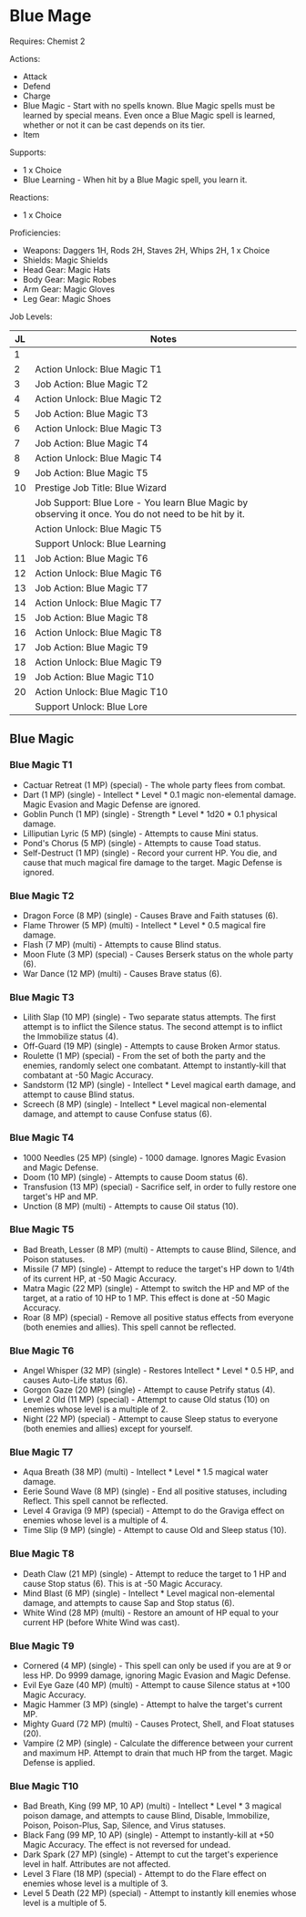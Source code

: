 # Blue Mage

Requires: Chemist 2

Actions:

- Attack
- Defend
- Charge
- Blue Magic - Start with no spells known. Blue Magic spells must be learned by special means. Even once a Blue Magic spell is learned, whether or not it can be cast depends on its tier.
- Item

Supports:

- 1 x Choice
- Blue Learning - When hit by a Blue Magic spell, you learn it.

Reactions:

- 1 x Choice

Proficiencies:

- Weapons: Daggers 1H, Rods 2H, Staves 2H, Whips 2H, 1 x Choice
- Shields: Magic Shields
- Head Gear: Magic Hats
- Body Gear: Magic Robes
- Arm Gear: Magic Gloves
- Leg Gear: Magic Shoes

Job Levels:

| JL | Notes |
| --- | --- |
| 1 | 
| 2 | Action Unlock: Blue Magic T1
| 3 | Job Action: Blue Magic T2
| 4 | Action Unlock: Blue Magic T2
| 5 | Job Action: Blue Magic T3
| 6 | Action Unlock: Blue Magic T3
| 7 | Job Action: Blue Magic T4
| 8 | Action Unlock: Blue Magic T4
| 9 | Job Action: Blue Magic T5
| 10 | Prestige Job Title: Blue Wizard
|    | Job Support: Blue Lore - You learn Blue Magic by observing it once. You do not need to be hit by it.
|    | Action Unlock: Blue Magic T5
|    | Support Unlock: Blue Learning
| 11 | Job Action: Blue Magic T6
| 12 | Action Unlock: Blue Magic T6
| 13 | Job Action: Blue Magic T7
| 14 | Action Unlock: Blue Magic T7
| 15 | Job Action: Blue Magic T8
| 16 | Action Unlock: Blue Magic T8
| 17 | Job Action: Blue Magic T9
| 18 | Action Unlock: Blue Magic T9
| 19 | Job Action: Blue Magic T10
| 20 | Action Unlock: Blue Magic T10
|    | Support Unlock: Blue Lore

## Blue Magic

### Blue Magic T1

- Cactuar Retreat (1 MP) (special) - The whole party flees from combat.
- Dart (1 MP) (single) - Intellect * Level * 0.1 magic non-elemental damage. Magic Evasion and Magic Defense are ignored.
- Goblin Punch (1 MP) (single) - Strength * Level * 1d20 * 0.1 physical damage.
- Lilliputian Lyric (5 MP) (single) - Attempts to cause Mini status.
- Pond's Chorus (5 MP) (single) - Attempts to cause Toad status.
- Self-Destruct (1 MP) (single) - Record your current HP. You die, and cause that much magical fire damage to the target. Magic Defense is ignored.

### Blue Magic T2

- Dragon Force (8 MP) (single) - Causes Brave and Faith statuses (6).
- Flame Thrower (5 MP) (multi) - Intellect * Level * 0.5 magical fire damage.
- Flash (7 MP) (multi) - Attempts to cause Blind status.
- Moon Flute (3 MP) (special) - Causes Berserk status on the whole party (6).
- War Dance (12 MP) (multi) - Causes Brave status (6).

### Blue Magic T3

- Lilith Slap (10 MP) (single) - Two separate status attempts. The first attempt is to inflict the Silence status. The second attempt is to inflict the Immobilize status (4).
- Off-Guard (19 MP) (single) - Attempts to cause Broken Armor status.
- Roulette (1 MP) (special) - From the set of both the party and the enemies, randomly select one combatant. Attempt to instantly-kill that combatant at -50 Magic Accuracy.
- Sandstorm (12 MP) (single) - Intellect * Level magical earth damage, and attempt to cause Blind status.
- Screech (8 MP) (single) - Intellect * Level magical non-elemental damage, and attempt to cause Confuse status (6).

### Blue Magic T4

- 1000 Needles (25 MP) (single) - 1000 damage. Ignores Magic Evasion and Magic Defense.
- Doom (10 MP) (single) - Attempts to cause Doom status (6).
- Transfusion (13 MP) (special) - Sacrifice self, in order to fully restore one target's HP and MP.
- Unction (8 MP) (multi) - Attempts to cause Oil status (10).

### Blue Magic T5

- Bad Breath, Lesser (8 MP) (multi) - Attempts to cause Blind, Silence, and Poison statuses.
- Missile (7 MP) (single) - Attempt to reduce the target's HP down to 1/4th of its current HP, at -50 Magic Accuracy.
- Matra Magic (22 MP) (single) - Attempt to switch the HP and MP of the target, at a ratio of 10 HP to 1 MP. This effect is done at -50 Magic Accuracy.
- Roar (8 MP) (special) - Remove all positive status effects from everyone (both enemies and allies). This spell cannot be reflected.

### Blue Magic T6

- Angel Whisper (32 MP) (single) - Restores Intellect * Level * 0.5 HP, and causes Auto-Life status (6).
- Gorgon Gaze (20 MP) (single) - Attempt to cause Petrify status (4).
- Level 2 Old (11 MP) (special) - Attempt to cause Old status (10) on enemies whose level is a multiple of 2.
- Night (22 MP) (special) - Attempt to cause Sleep status to everyone (both enemies and allies) except for yourself.

### Blue Magic T7

- Aqua Breath (38 MP) (multi) - Intellect * Level * 1.5 magical water damage.
- Eerie Sound Wave (8 MP) (single) - End all positive statuses, including Reflect. This spell cannot be reflected.
- Level 4 Graviga (9 MP) (special) - Attempt to do the Graviga effect on enemies whose level is a multiple of 4.
- Time Slip (9 MP) (single) - Attempt to cause Old and Sleep status (10).

### Blue Magic T8

- Death Claw (21 MP) (single) - Attempt to reduce the target to 1 HP and cause Stop status (6). This is at -50 Magic Accuracy.
- Mind Blast (6 MP) (single) - Intellect * Level magical non-elemental damage, and attempts to cause Sap and Stop status (6).
- White Wind (28 MP) (multi) - Restore an amount of HP equal to your current HP (before White Wind was cast).

### Blue Magic T9

- Cornered (4 MP) (single) - This spell can only be used if you are at 9 or less HP. Do 9999 damage, ignoring Magic Evasion and Magic Defense.
- Evil Eye Gaze (40 MP) (multi) - Attempt to cause Silence status at +100 Magic Accuracy.
- Magic Hammer (3 MP) (single) - Attempt to halve the target's current MP.
- Mighty Guard (72 MP) (multi) - Causes Protect, Shell, and Float statuses (20).
- Vampire (2 MP) (single) - Calculate the difference between your current and maximum HP. Attempt to drain that much HP from the target. Magic Defense is applied.

### Blue Magic T10

- Bad Breath, King (99 MP, 10 AP) (multi) - Intellect * Level * 3 magical poison damage, and attempts to cause Blind, Disable, Immobilize, Poison, Poison-Plus, Sap, Silence, and Virus statuses.
- Black Fang (99 MP, 10 AP) (single) - Attempt to instantly-kill at +50 Magic Accuracy. The effect is not reversed for undead.
- Dark Spark (27 MP) (single) - Attempt to cut the target's experience level in half. Attributes are not affected.
- Level 3 Flare (18 MP) (special) - Attempt to do the Flare effect on enemies whose level is a multiple of 3.
- Level 5 Death (22 MP) (special) - Attempt to instantly kill enemies whose level is a multiple of 5.
